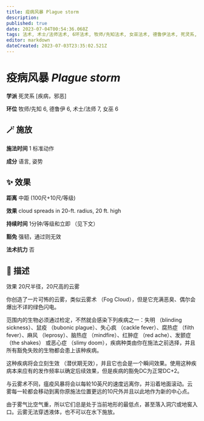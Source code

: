 ```yaml
---
title: 疫病风暴 Plague storm
description: 
published: true
date: 2023-07-04T00:54:36.068Z
tags: 法术, 术士/法师法术, 6环法术, 牧师/先知法术, 女巫法术, 德鲁伊法术, 死灵系, 7环法术, 疾病，邪恶
editor: markdown
dateCreated: 2023-07-03T23:35:02.521Z
---
```


# **疫病风暴** *Plague storm*

**学派** 死灵系 \[疾病，邪恶\] 

**环位** 牧师/先知 6, 德鲁伊 6, 术士/法师 7, 女巫 6

## 🪄 施放

**施法时间** 1 标准动作

**成分** 语言, 姿势

## ✨ 效果  

**距离** 中距 (100尺+10尺/等级) 

**效果** cloud spreads in 20-ft. radius, 20 ft. high 

**持续时间** 1分钟/等级和立即 （见下文） 

**豁免** 强韧，通过则无效

**法术抗力** 否

## 📖 描述

效果          20尺半径，20尺高的云雾

你创造了一片可怖的云雾，类似云雾术 （Fog Cloud），但是它充满恶臭、偶尔会爆出不详的绿色闪电。

范围内的生物必须通过检定，不然就会感染下列疾病之一：失明 （blinding sickness）、鼠疫 （bubonic plague）、失心疯 （cackle fever）、腐热症 （filth fever）、麻风 （leprosy）、脑热症 （mindfire）、红肿症 （red ache）、发颤症 （the shakes） 或恶心症 （slimy doom），疾病种类由你在施法之前选择，并且所有豁免失败的生物都会患上该种疾病。

这种疾病将会立刻生效 （潜伏期无效），并且它也会是一个瞬间效果。使用这种疾病本来应有的发作频率以确定后续效果，但是疾病的豁免DC为正常DC+2。

与云雾术不同，瘟疫风暴将会以每轮10英尺的速度远离你，并沿着地面滚动。云雾每一轮都会移动到离你原施法位置更远的10尺外并且以此地作为新的中心点。

由于雾气比空气重，所以它们总是处于当前地形的最低点，甚至落入洞穴或地窖入口。云雾无法穿透液体，也不可以在水下施放。
    